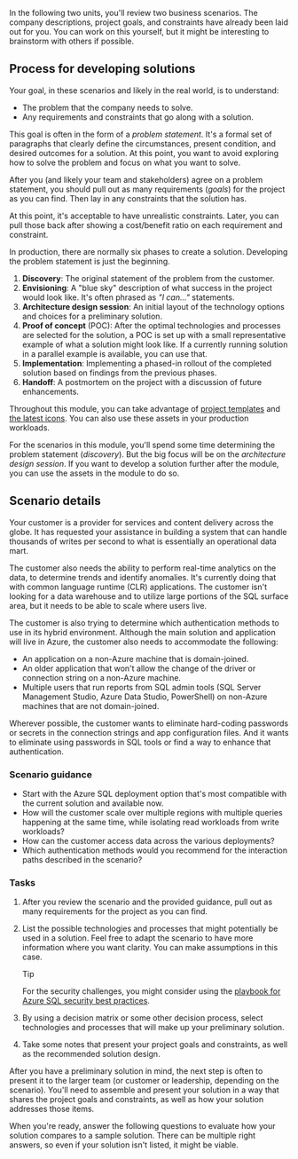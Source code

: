 In the following two units, you'll review two business scenarios. The company descriptions, project goals, and constraints have already been laid out for you. You can work on this yourself, but it might be interesting to brainstorm with others if possible.

## Process for developing solutions

Your goal, in these scenarios and likely in the real world, is to understand:

- The problem that the company needs to solve.
- Any requirements and constraints that go along with a solution. 

This goal is often in the form of a *problem statement*. It's a formal set of paragraphs that clearly define the circumstances, present condition, and desired outcomes for a solution. At this point, you want to avoid exploring how to solve the problem and focus on what you want to solve.

After you (and likely your team and stakeholders) agree on a problem statement, you should pull out as many requirements (*goals*) for the project as you can find. Then lay in any constraints that the solution has. 

At this point, it's acceptable to have unrealistic constraints. Later, you can pull those back after showing a cost/benefit ratio on each requirement and constraint.  

In production, there are normally six phases to create a solution. Developing the problem statement is just the beginning.

1. **Discovery**: The original statement of the problem from the customer.
1. **Envisioning**: A "blue sky" description of what success in the project would look like. It's often phrased as *"I can..."* statements.
1. **Architecture design session**: An initial layout of the technology options and choices for a preliminary solution.
1. **Proof of concept** (POC): After the optimal technologies and processes are selected for the solution, a POC is set up with a small representative example of what a solution might look like. If a currently running solution in a parallel example is available, you can use that.
1. **Implementation**: Implementing a phased-in rollout of the completed solution based on findings from the previous phases.
1. **Handoff**: A postmortem on the project with a discussion of future enhancements.

Throughout this module, you can take advantage of [project templates](https://github.com/microsoft/sqlworkshops/tree/master/ProjectResources?azure-portal=true) and [the latest icons](/azure/architecture/icons/). You can also use these assets in your production workloads.  

For the scenarios in this module, you'll spend some time determining the problem statement (*discovery*). But the big focus will be on the *architecture design session*. If you want to develop a solution further after the module, you can use the assets in the module to do so.

## Scenario details

Your customer is a provider for services and content delivery across the globe. It has requested your assistance in building a system that can handle thousands of writes per second to what is essentially an operational data mart. 

The customer also needs the ability to perform real-time analytics on the data, to determine trends and identify anomalies. It's currently doing that with common language runtime (CLR) applications. The customer isn't looking for a data warehouse and to utilize large portions of the SQL surface area, but it needs to be able to scale where users live.  

The customer is also trying to determine which authentication methods to use in its hybrid environment. Although the main solution and application will live in Azure, the customer also needs to accommodate the following:

- An application on a non-Azure machine that is domain-joined.
- An older application that won't allow the change of the driver or connection string on a non-Azure machine.
- Multiple users that run reports from SQL admin tools (SQL Server Management Studio, Azure Data Studio, PowerShell) on non-Azure machines that are not domain-joined.

Wherever possible, the customer wants to eliminate hard-coding passwords or secrets in the connection strings and app configuration files. And it wants to eliminate using passwords in SQL tools or find a way to enhance that authentication.

### Scenario guidance

- Start with the Azure SQL deployment option that's most compatible with the current solution and available now.
- How will the customer scale over multiple regions with multiple queries happening at the same time, while isolating read workloads from write workloads?
- How can the customer access data across the various deployments?
- Which authentication methods would you recommend for the interaction paths described in the scenario?  

### Tasks

1. After you review the scenario and the provided guidance, pull out as many requirements for the project as you can find.
1. List the possible technologies and processes that might potentially be used in a solution. Feel free to adapt the scenario to have more information where you want clarity. You can make assumptions in this case.
    
    > [!TIP]
    > For the security challenges, you might consider using the [playbook for Azure SQL security best practices](/azure/sql-database/sql-database-security-best-practice?azure-portal=true).  
1. By using a decision matrix or some other decision process, select technologies and processes that will make up your preliminary solution.
1. Take some notes that present your project goals and constraints, as well as the recommended solution design.

After you have a preliminary solution in mind, the next step is often to present it to the larger team (or customer or leadership, depending on the scenario). You'll need to assemble and present your solution in a way that shares the project goals and constraints, as well as how your solution addresses those items.  

When you're ready, answer the following questions to evaluate how your solution compares to a sample solution. There can be multiple right answers, so even if your solution isn't listed, it might be viable.